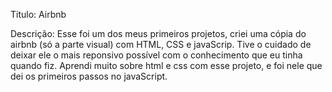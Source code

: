 Titulo: Airbnb

Descrição: Esse foi um dos meus primeiros projetos, criei uma cópia do airbnb (só a parte visual) com HTML, CSS e javaScrip. Tive o cuidado de deixar ele o mais reponsivo possível com o conhecimento que eu tinha quando fiz. Aprendi muito sobre html e css com esse projeto, e foi nele que dei os primeiros passos no javaScript.
